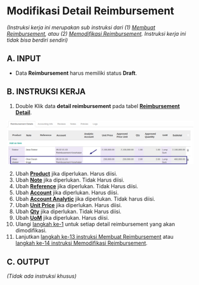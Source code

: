 # Modifikasi Detail Reimbursement

*(Instruksi kerja ini merupakan sub instruksi dari (1) [Membuat Reimbursement](./membuat.md), atau (2) [Memodifikasi Reimbursement](./modifikasi.md). Instruksi kerja ini tidak bisa berdiri sendiri)*

## A. INPUT

* Data **Reimbursement** harus memiliki status **Draft**.

## B. INSTRUKSI KERJA

1. <a name="l1">Double Klik</a> data **detail reimbursement** pada tabel [**Reimbursement Detail**](./penjelasan.md#tab-detail).

![](../../img/reimbursement/tombol-detail-edit.png)

2. Ubah **[Product](./penjelasan.md#field-product)** jika diperlukan. Harus diisi.
3. Ubah **[Note](./penjelasan.md#field-note)** jika diperlukan. Tidak Harus diisi.
4. Ubah **[Reference](./penjelasan.md#field-reference)** jika diperlukan. Tidak Harus diisi.
5. Ubah **[Account](./penjelasan.md#field-account)** jika diperlukan. Harus diisi.
6. Ubah **[Account Analytic](./penjelasan.md#field-analytic-account)** jika diperlukan. Tidak harus diisi.
7. Ubah **[Unit Price](./penjelasan.md#field-unit-price)** jika diperlukan. Harus diisi.
8. Ubah **[Qty](./penjelasan.md#field-qty)** jika diperlukan. Tidak Harus diisi.
9. Ubah **[UoM](./penjelasan.md#field-uom)** jika diperlukan. Harus diisi.
10. Ulangi [langkah ke-1](#l1) untuk setiap detail reimbursement yang akan dimodifikasi.
11. Lanjutkan [langkah ke-13 instruksi Membuat Reimbursement](./membuat.md#l13) atau [langkah ke-14 instruksi Memodifikasi Reimbursement](./modifikasi.md#l14).

## C. OUTPUT

*(Tidak ada instruksi khusus)*
